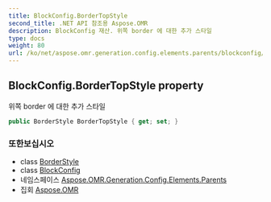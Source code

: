 ```yaml
---
title: BlockConfig.BorderTopStyle
second_title: .NET API 참조용 Aspose.OMR
description: BlockConfig 재산. 위쪽 border 에 대한 추가 스타일
type: docs
weight: 80
url: /ko/net/aspose.omr.generation.config.elements.parents/blockconfig/bordertopstyle/
---
```

## BlockConfig.BorderTopStyle property

위쪽 border 에 대한 추가 스타일

```csharp
public BorderStyle BorderTopStyle { get; set; }
```

### 또한보십시오

* class [BorderStyle](../../../aspose.omr.generation.config/borderstyle/)
* class [BlockConfig](../)
* 네임스페이스 [Aspose.OMR.Generation.Config.Elements.Parents](../../blockconfig/)
* 집회 [Aspose.OMR](../../../)


